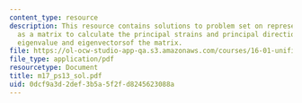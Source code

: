 ```yaml
---
content_type: resource
description: This resource contains solutions to problem set on representing strains
  as a matrix to calculate the principal strains and principal directions via the
  eigenvalue and eigenvectorsof the matrix.
file: https://ol-ocw-studio-app-qa.s3.amazonaws.com/courses/16-01-unified-engineering-i-ii-iii-iv-fall-2005-spring-2006/0dcf9a3d2def3b5a5f2fd8245623088a_m17_ps13_sol.pdf
file_type: application/pdf
resourcetype: Document
title: m17_ps13_sol.pdf
uid: 0dcf9a3d-2def-3b5a-5f2f-d8245623088a
---
```

